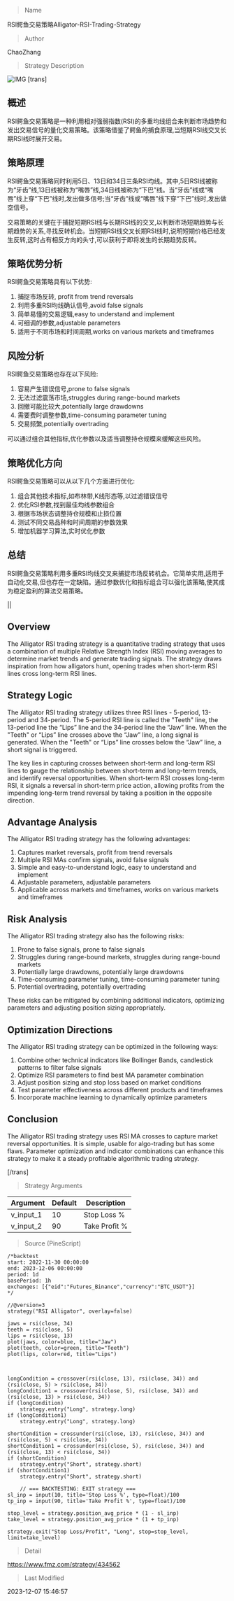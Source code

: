 
> Name

RSI鳄鱼交易策略Alligator-RSI-Trading-Strategy

> Author

ChaoZhang

> Strategy Description

![IMG](https://www.fmz.com/upload/asset/165aa5b033d02b9b393.png)
[trans]

## 概述

RSI鳄鱼交易策略是一种利用相对强弱指数(RSI)的多重均线组合来判断市场趋势和发出交易信号的量化交易策略。该策略借鉴了鳄鱼的捕食原理,当短期RSI线交叉长期RSI线时展开交易。

## 策略原理

RSI鳄鱼交易策略同时利用5日、13日和34日三条RSI均线。其中,5日RSI线被称为“牙齿”线,13日线被称为“嘴唇”线,34日线被称为“下巴”线。当“牙齿”线或“嘴唇”线上穿“下巴”线时,发出做多信号;当“牙齿”线或“嘴唇”线下穿“下巴”线时,发出做空信号。

交易策略的关键在于捕捉短期RSI线与长期RSI线的交叉,以判断市场短期趋势与长期趋势的关系,寻找反转机会。当短期RSI线交叉长期RSI线时,说明短期价格已经发生反转,这时占有相反方向的头寸,可以获利于即将发生的长期趋势反转。

## 策略优势分析

RSI鳄鱼交易策略具有以下优势:

1. 捕捉市场反转, profit from trend reversals
2. 利用多重RSI均线确认信号,avoid false signals
3. 简单易懂的交易逻辑,easy to understand and implement
4. 可细调的参数,adjustable parameters
5. 适用于不同市场和时间周期,works on various markets and timeframes

## 风险分析

RSI鳄鱼交易策略也存在以下风险:

1. 容易产生错误信号,prone to false signals
2. 无法过滤震荡市场,struggles during range-bound markets  
3. 回撤可能比较大,potentially large drawdowns
4. 需要费时调整参数,time-consuming parameter tuning
5. 交易频繁,potentially overtrading

可以通过组合其他指标,优化参数以及适当调整持仓规模来缓解这些风险。

## 策略优化方向

RSI鳄鱼交易策略可以从以下几个方面进行优化:

1. 组合其他技术指标,如布林带,K线形态等,以过滤错误信号
2. 优化RSI参数,找到最佳均线参数组合
3. 根据市场状态调整持仓规模和止损位置
4. 测试不同交易品种和时间周期的参数效果 
5. 增加机器学习算法,实时优化参数

## 总结

RSI鳄鱼交易策略利用多重RSI均线交叉来捕捉市场反转机会。它简单实用,适用于自动化交易,但也存在一定缺陷。通过参数优化和指标组合可以强化该策略,使其成为稳定盈利的算法交易策略。

|| 

## Overview

The Alligator RSI trading strategy is a quantitative trading strategy that uses a combination of multiple Relative Strength Index (RSI) moving averages to determine market trends and generate trading signals. The strategy draws inspiration from how alligators hunt, opening trades when short-term RSI lines cross long-term RSI lines.  

## Strategy Logic

The Alligator RSI trading strategy utilizes three RSI lines - 5-period, 13-period and 34-period. The 5-period RSI line is called the "Teeth" line, the 13-period line the “Lips” line and the 34-period line the “Jaw” line. When the "Teeth" or “Lips” line crosses above the “Jaw” line, a long signal is generated. When the "Teeth" or “Lips” line crosses below the “Jaw” line, a short signal is triggered.

The key lies in capturing crosses between short-term and long-term RSI lines to gauge the relationship between short-term and long-term trends, and identify reversal opportunities. When short-term RSI crosses long-term RSI, it signals a reversal in short-term price action, allowing profits from the impending long-term trend reversal by taking a position in the opposite direction.  

## Advantage Analysis

The Alligator RSI trading strategy has the following advantages:

1. Captures market reversals, profit from trend reversals  
2. Multiple RSI MAs confirm signals, avoid false signals
3. Simple and easy-to-understand logic, easy to understand and implement
4. Adjustable parameters, adjustable parameters
5. Applicable across markets and timeframes, works on various markets and timeframes

## Risk Analysis  

The Alligator RSI trading strategy also has the following risks:

1. Prone to false signals, prone to false signals
2. Struggles during range-bound markets, struggles during range-bound markets   
3. Potentially large drawdowns, potentially large drawdowns
4. Time-consuming parameter tuning, time-consuming parameter tuning  
5. Potential overtrading, potentially overtrading

These risks can be mitigated by combining additional indicators, optimizing parameters and adjusting position sizing appropriately.  

## Optimization Directions  

The Alligator RSI trading strategy can be optimized in the following ways:  

1. Combine other technical indicators like Bollinger Bands, candlestick patterns to filter false signals
2. Optimize RSI parameters to find best MA parameter combination  
3. Adjust position sizing and stop loss based on market conditions  
4. Test parameter effectiveness across different products and timeframes
5. Incorporate machine learning to dynamically optimize parameters  

## Conclusion

The Alligator RSI trading strategy uses RSI MA crosses to capture market reversal opportunities. It is simple, usable for algo-trading but has some flaws. Parameter optimization and indicator combinations can enhance this strategy to make it a steady profitable algorithmic trading strategy.

[/trans]

> Strategy Arguments



|Argument|Default|Description|
|----|----|----|
|v_input_1|10|Stop Loss %|
|v_input_2|90|Take Profit %|


> Source (PineScript)

``` pinescript
/*backtest
start: 2022-11-30 00:00:00
end: 2023-12-06 00:00:00
period: 1d
basePeriod: 1h
exchanges: [{"eid":"Futures_Binance","currency":"BTC_USDT"}]
*/

//@version=3
strategy("RSI Alligator", overlay=false)

jaws = rsi(close, 34)
teeth = rsi(close, 5)
lips = rsi(close, 13)
plot(jaws, color=blue, title="Jaw")
plot(teeth, color=green, title="Teeth")
plot(lips, color=red, title="Lips")



longCondition = crossover(rsi(close, 13), rsi(close, 34)) and (rsi(close, 5) > rsi(close, 34))
longCondition1 = crossover(rsi(close, 5), rsi(close, 34)) and (rsi(close, 13) > rsi(close, 34))
if (longCondition)
    strategy.entry("Long", strategy.long)
if (longCondition1)
    strategy.entry("Long", strategy.long)

shortCondition = crossunder(rsi(close, 13), rsi(close, 34)) and (rsi(close, 5) < rsi(close, 34))
shortCondition1 = crossunder(rsi(close, 5), rsi(close, 34)) and (rsi(close, 13) < rsi(close, 34))
if (shortCondition)
    strategy.entry("Short", strategy.short)
if (shortCondition1)
    strategy.entry("Short", strategy.short)
    
    // === BACKTESTING: EXIT strategy ===
sl_inp = input(10, title='Stop Loss %', type=float)/100
tp_inp = input(90, title='Take Profit %', type=float)/100

stop_level = strategy.position_avg_price * (1 - sl_inp)
take_level = strategy.position_avg_price * (1 + tp_inp)

strategy.exit("Stop Loss/Profit", "Long", stop=stop_level, limit=take_level)
```

> Detail

https://www.fmz.com/strategy/434562

> Last Modified

2023-12-07 15:46:57
